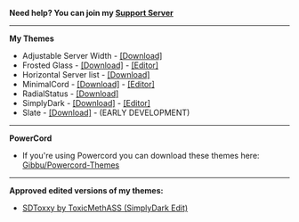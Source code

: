 
**Need help? You can join my [Support Server](https://discordapp.com/invite/ZHthyCw)**

- - -

**My Themes**
- Adjustable Server Width - [[Download]](https://betterdiscord.net/ghdl?id=3198)
- Frosted Glass - [[Download]](https://betterdiscord.net/ghdl?id=3197) - [[Editor]](https://gibbu.me/themegen/frostedglass)
- Horizontal Server list - [[Download]](https://betterdiscord.net/ghdl?id=3196)
- MinimalCord - [[Download]](https://betterdiscord.net/ghdl?id=3195) - [[Editor]](https://gibbu.me/themegen/minimalcord)
- RadialStatus - [[Download]](https://betterdiscord.net/ghdl?id=3194)
- SimplyDark - [[Download]](https://betterdiscord.net/ghdl?id=3193) - [[Editor]](https://gibbu.me/themegen/simplydark)
- Slate - [[Download]](https://betterdiscord.net/ghdl?id=3192) - (EARLY DEVELOPMENT)

- - -

**PowerCord**
- If you're using Powercord you can download these themes here: [Gibbu/Powercord-Themes](https://github.com/Gibbu/Powercord-Themes)

- - -

**Approved edited versions of my themes:**
- [SDToxxy by ToxicMethASS (SimplyDark Edit)](https://github.com/ToxxyTheTrash/SimplyDarkFuchsiaDarkness)